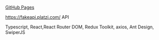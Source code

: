 [GitHub Pages](https://jkwal.github.io/goodShop/)

https://fakeapi.platzi.com/  API 


Typescript, React,React Router DOM, Redux Toolkit, axios, Ant Design, SwiperJS





